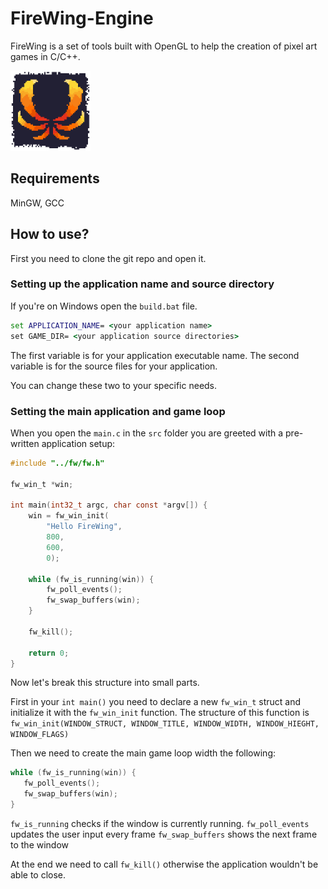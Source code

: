 # FireWing-Engine
FireWing is a set of tools built with OpenGL to help the creation of pixel art games in C/C++.

<img src="https://github.com/Kabajat/FireWing-Engine/blob/master/logo.png" width="128"/>

## Requirements
MinGW, GCC

## How to use?

First you need to clone the git repo and open it.

### Setting up the application name and source directory
If you're on Windows open the ``build.bat`` file.

```bat
set APPLICATION_NAME= <your application name>
set GAME_DIR= <your application source directories>
```

The first variable is for your application executable name.
The second variable is for the source files for your application.

You can change these two to your specific needs.

### Setting the main application and game loop

When you open the ``main.c`` in the ``src`` folder you are greeted with a pre-written application setup:

```c
#include "../fw/fw.h"

fw_win_t *win;

int main(int32_t argc, char const *argv[]) {
    win = fw_win_init(
        "Hello FireWing",
        800,
        600,
        0);

    while (fw_is_running(win)) {
        fw_poll_events();
        fw_swap_buffers(win);
    }
    
    fw_kill();
    
    return 0;
}
```

Now let's break this structure into small parts.

First in your ```int main()``` you need to declare a new ```fw_win_t``` struct and initialize it with the ```fw_win_init``` function.
The structure of this function is ```fw_win_init(WINDOW_STRUCT, WINDOW_TITLE, WINDOW_WIDTH, WINDOW_HIEGHT, WINDOW_FLAGS)```

Then we need to create the main game loop width the following:
 ```c
while (fw_is_running(win)) {
    fw_poll_events();
    fw_swap_buffers(win);
}
```

```fw_is_running``` checks if the window is currently running.
```fw_poll_events``` updates the user input every frame
```fw_swap_buffers``` shows the next frame to the window

At the end we need to call ```fw_kill()``` otherwise the application wouldn't be able to close.
